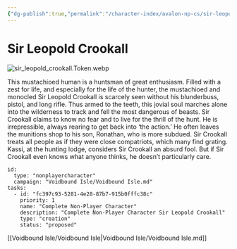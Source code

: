 ```yaml
---
{"dg-publish":true,"permalink":"/character-index/avalon-np-cs/sir-leopold-crookall/","title":"Sir Leopold Crookall","tags":["JournalEntryPage"]}
---
```






# Sir Leopold Crookall
![sir_leopold_crookall.Token.webp](/img/user/Voidbound%20token%20images/sir_leopold_crookall.Token.webp)

This mustachioed human is a huntsman of great enthusiasm. Filled with a zest for life, and especially for the life of the hunter, the mustachioed and monocled Sir Leopold Crookall is scarcely seen without his blunderbuss, pistol, and long rifle. Thus armed to the teeth, this jovial soul marches alone into the wilderness to track and fell the most dangerous of beasts. Sir Crookall claims to know no fear and to live for the thrill of the hunt. He is irrepressible, always rearing to get back into ‘the action.’ He often leaves the munitions shop to his son, Ronathan, who is more subdued. Sir Crookall treats all people as if they were close compatriots, which many find grating. Kassi, at the hunting lodge, considers Sir Crookall an absurd fool. But if Sir Crookall even knows what anyone thinks, he doesn’t particularly care.

```RpgManager4
id: 
  type: "nonplayercharacter"
  campaign: "Voidbound Isle/Voidbound Isle.md"
tasks: 
  - id: "fc397c93-5281-4e28-87b7-915b0fffc38c"
    priority: 1
    name: "Complete Non-Player Character"
    description: "Complete Non-Player Character Sir Leopold Crookall"
    type: "creation"
    status: "proposed"
```
[[Voidbound Isle/Voidbound Isle\|Voidbound Isle/Voidbound Isle.md]]